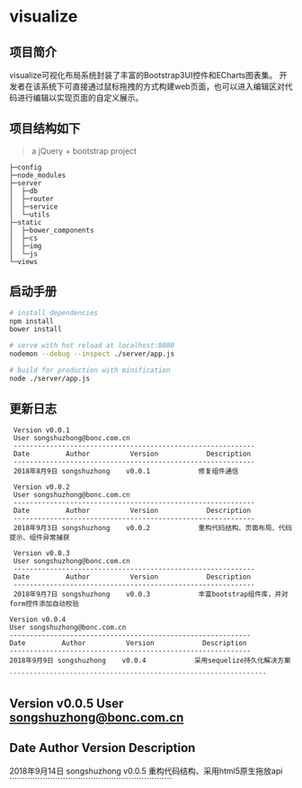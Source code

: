 # visualize

## 项目简介
visualize可视化布局系统封装了丰富的Bootstrap3UI控件和ECharts图表集。
开发者在该系统下可直接通过鼠标拖拽的方式构建web页面，也可以进入编辑区对代码进行编辑以实现页面的自定义展示。

## 项目结构如下
> a jQuery + bootstrap project
``````````````````````````````````````
├─config
├─node_modules
├─server
│  ├─db
│  ├─router
│  ├─service
│  └─utils
├─static
│  ├─bower_components
│  ├─cs
│  ├─img
│  └─js
└─views
``````````````````````````````````````


## 启动手册

``` bash
# install dependencies
npm install
bower install

# serve with hot reload at localhost:8080
nodemon --debug --inspect ./server/app.js

# build for production with minification
node ./server/app.js
```

## 更新日志
````````````````````````````````````````````````````````````````
 Version v0.0.1
 User songshuzhong@bonc.com.cn
 ------------------------------------------------------------
 Date         Author          Version            Description
 ------------------------------------------------------------
 2018年8月9日 songshuzhong    v0.0.1            修复组件通信
 ````````````````````````````````````````````````````````````````
````````````````````````````````````````````````````````````````
 Version v0.0.2
 User songshuzhong@bonc.com.cn
 ------------------------------------------------------------
 Date         Author          Version            Description
 ------------------------------------------------------------
 2018年9月3日 songshuzhong    v0.0.2            重构代码结构、页面布局、代码提示、组件异常捕获
 ````````````````````````````````````````````````````````````````
 ````````````````````````````````````````````````````````````````
  Version v0.0.3
  User songshuzhong@bonc.com.cn
  ------------------------------------------------------------
  Date         Author          Version            Description
  ------------------------------------------------------------
  2018年9月7日 songshuzhong    v0.0.3            丰富bootstrap组件库，并对form控件添加自动校验
  ````````````````````````````````````````````````````````````````
  ````````````````````````````````````````````````````````````````
  Version v0.0.4
  User songshuzhong@bonc.com.cn
  ------------------------------------------------------------
  Date         Author          Version            Description
  ------------------------------------------------------------
  2018年9月9日 songshuzhong    v0.0.4            采用sequelize持久化解决方案
  ````````````````````````````````````````````````````````````````
    ````````````````````````````````````````````````````````````````
   Version v0.0.5
   User songshuzhong@bonc.com.cn
   ------------------------------------------------------------
   Date         Author          Version            Description
   ------------------------------------------------------------
   2018年9月14日 songshuzhong   v0.0.5            重构代码结构、采用html5原生拖放api
     ````````````````````````````````````````````````````````````````
